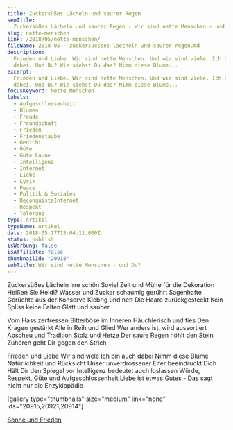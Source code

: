 ```yaml
---
title: Zuckersüßes Lächeln und saurer Regen
seoTitle:
  Zuckersüßes Lächeln und saurer Regen - Wir sind nette Menschen - und Du?
slug: nette-menschen
link: /2018/05/nette-menschen/
fileName: 2018-05---zuckersuesses-laecheln-und-saurer-regen.md
description:
  Frieden und Liebe. Wir sind nette Menschen. Und wir sind viele. Ich bin auch
  dabei. Und Du? Wie siehst Du das? Nimm diese Blume...
excerpt:
  Frieden und Liebe. Wir sind nette Menschen. Und wir sind viele. Ich bin auch
  dabei. Und Du? Wie siehst Du das? Nimm diese Blume...
focusKeyword: Nette Menschen
labels:
  - Aufgeschlossenheit
  - Blumen
  - Freude
  - Freundschaft
  - Frieden
  - Friedenstaube
  - Gedicht
  - Güte
  - Gute Laune
  - Intelligenz
  - Internet
  - Liebe
  - Lyrik
  - Peace
  - Politik & Soziales
  - ReconquistaInternet
  - Respekt
  - Toleranz
type: Artikel
typeName: Artikel
date: 2018-05-17T15:04:11.000Z
status: publish
isWerbung: false
isAffiliate: false
thumbnailId: "20918"
subTitle: Wir sind nette Menschen - und Du?
---
```


Zuckersüßes Lächeln Irre schön Soviel Zeit und Mühe für die Dekoration Heißen
Sie Heidi? Wasser und Zucker schaumig gerührt Sagenhafte Gerüchte aus der
Konserve Klebrig und nett Die Haare zurückgesteckt Kein Spliss keine Falten
Glatt und sauber

Vom Hass zerfressen Bitterböse im Inneren Häuchlerisch und fies Den Kragen
gestärkt Alle in Reih und Glied Wer anders ist, wird aussortiert Abscheu und
Tradition Stolz und Hetze Der saure Regen höhlt den Stein Zuhören geht Dir gegen
den Strich

Frieden und Liebe Wir sind viele Ich bin auch dabei Nimm diese Blume
Natürlichkeit und Rücksicht Unser unverdrossener Eifer beeindruckt Dich Hält Dir
den Spiegel vor Intelligenz bedeutet auch loslassen Würde, Respekt, Güte und
Aufgeschlossenheit Liebe ist etwas Gutes - Das sagt nicht nur die Enzyklopädie

[gallery type="thumbnails" size="medium" link="none" ids="20915,20921,20914"]

[Sonne und Frieden](/2016/03/sonne-und-frieden/)
